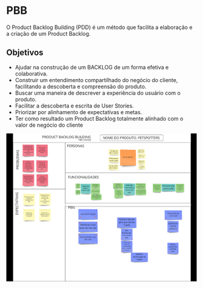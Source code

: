 # PBB

O Product Backlog Building (PDD) é um método que facilita a elaboração e a criação de um Product Backlog.

## Objetivos

- Ajudar na construção de um BACKLOG de um
  forma efetiva e colaborativa.
- Construir um entendimento compartilhado do
  negócio do cliente, facilitando a descoberta e
  compreensão do produto.
- Buscar uma maneira de descrever a experiência
  do usuário com o produto.
- Facilitar a descoberta e escrita de User Stories.
- Priorizar por alinhamento de expectativas e
  metas.
- Ter como resultado um Product Backlog
  totalmente alinhado com o valor de negócio do
  cliente

![PBB](./assets/img/PBB.png)
